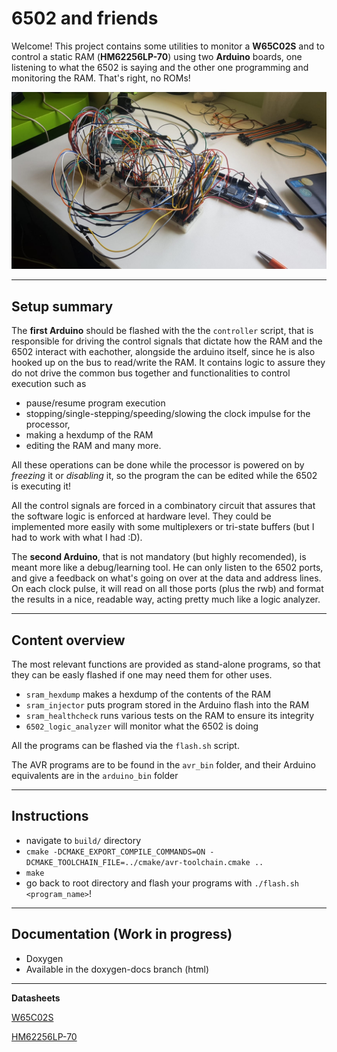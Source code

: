 # 6502 and friends
Welcome! This project contains some utilities to monitor a **W65C02S** and to
control a static RAM (**HM62256LP-70**) using two **Arduino** boards, one listening to what
the 6502 is saying and the other one programming and monitoring the RAM. That's right, no ROMs!

![Screenshot](/images/functioning_as_ROM/my_child.jpeg)

---
## Setup summary
The **first Arduino** should be flashed with the the `controller` script, that is responsible for
driving the control signals that dictate how the RAM and the 6502 interact with eachother, alongside
the arduino itself, since he is also hooked up on the bus to read/write the RAM.
It contains logic to assure they do not drive the common bus together and functionalities
to control execution such as
 - pause/resume program execution
 - stopping/single-stepping/speeding/slowing the clock impulse for the processor,
 - making a hexdump of the RAM
 - editing the RAM
and many more.

All these operations can be done while the processor is powered on by _freezing_ it or _disabling_ it,
so the program the can be edited while the 6502 is executing it!

All the control signals are forced in a combinatory circuit that assures that the software logic
is enforced at hardware level. They could be implemented more easily with some multiplexers or tri-state
buffers (but I had to work with what I had :D).

The **second Arduino**, that is not mandatory (but highly recomended), is meant more like a debug/learning tool.
He can only listen to the 6502 ports, and give a feedback on what's going on over at the data and address
lines. On each clock pulse, it will read on all those ports (plus the rwb) and format the results in a nice,
readable way, acting pretty much like a logic analyzer.

---
## Content overview

The most relevant functions are provided as stand-alone programs, so that
they can be easly flashed if one may need them for other uses.

- `sram_hexdump` makes a hexdump of the contents of the RAM
- `sram_injector` puts program stored in the Arduino flash into the RAM
- `sram_healthcheck` runs various tests on the RAM to ensure its integrity
- `6502_logic_analyzer` will monitor what the 6502 is doing

All the programs can be flashed via the `flash.sh` script.

The AVR programs are to be found in the `avr_bin` folder, and their Arduino
equivalents are in the `arduino_bin` folder

---
## Instructions
- navigate to `build/` directory
- `cmake -DCMAKE_EXPORT_COMPILE_COMMANDS=ON -DCMAKE_TOOLCHAIN_FILE=../cmake/avr-toolchain.cmake ..`
- `make`
- go back to root directory and flash your programs with `./flash.sh <program_name>`!

---

## Documentation (Work in progress)
- Doxygen
- Available in the doxygen-docs branch (html)

---

**Datasheets**

[W65C02S](https://www.westerndesigncenter.com/wdc/documentation/w65c02s.pdf)

[HM62256LP-70](https://www.jameco.com/Jameco/Products/ProdDS/82472.pdf)


